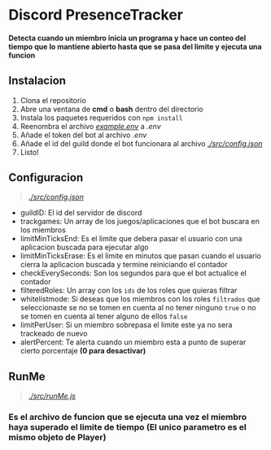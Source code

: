 # Discord PresenceTracker

#### Detecta cuando un miembro inicia un programa y hace un conteo del tiempo que lo mantiene abierto hasta que se pasa del limite y ejecuta una funcion

## Instalacion

1. Clona el repositorio
2. Abre una ventana de **cmd** o **bash** dentro del directorio
3. Instala los paquetes requeridos con `npm install`
4. Reenombra el archivo [*example.env*](https://github.com/TheNochtgamer/Discord-PresenceTracker/blob/main/example.env) a *.env*
5. Añade el token del bot al archivo *.env*
6. Añade el id del guild donde el bot funcionara al archivo [*./src/config.json*](https://github.com/TheNochtgamer/Discord-PresenceTracker/blob/main/config.json)
7. Listo!

## Configuracion

> [*./src/config.json*](https://github.com/TheNochtgamer/Discord-PresenceTracker/blob/main/config.json)

- guildID: El id del servidor de discord
- trackgames: Un array de los juegos/aplicaciones que el bot buscara en los miembros
- limitMinTicksEnd: Es el limite que debera pasar el usuario con una aplicacion buscada para ejecutar algo
- limitMinTicksErase: Es el limite en minutos que pasan cuando el usuario cierra la aplicacion buscada y termine reiniciando el contador
- checkEverySeconds: Son los segundos para que el bot actualice el contador
- filteredRoles: Un array con los `ids` de los roles que quieras filtrar
- whitelistmode: Si deseas que los miembros con los roles `filtrados` que seleccionaste se no se tomen en cuenta al no tener ninguno `true` o no se tomen en cuenta al tener alguno de ellos `false`
- limitPerUser: Si un miembro sobrepasa el limite este ya no sera trackeado de nuevo
- alertPercent: Te alerta cuando un miembro esta a punto de superar cierto porcentaje **(0 para desactivar)**

## RunMe

> [*./src/runMe.js*](https://github.com/TheNochtgamer/Discord-PresenceTracker/blob/main/src/runMe.js)

### Es el archivo de funcion que se ejecuta una vez el miembro haya superado el limite de tiempo (El unico parametro es el mismo objeto de Player)